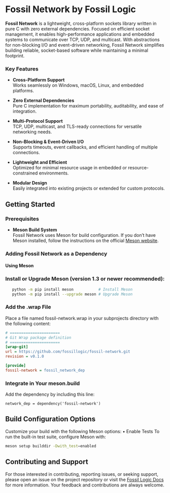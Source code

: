 # **Fossil Network by Fossil Logic**

**Fossil Network** is a lightweight, cross-platform sockets library written in pure C with zero external dependencies. Focused on efficient socket management, it enables high-performance applications and embedded systems to communicate over TCP, UDP, and multicast. With abstractions for non-blocking I/O and event-driven networking, Fossil Network simplifies building reliable, socket-based software while maintaining a minimal footprint.

### Key Features

- **Cross-Platform Support**  
  Works seamlessly on Windows, macOS, Linux, and embedded platforms.

- **Zero External Dependencies**  
  Pure C implementation for maximum portability, auditability, and ease of integration.

- **Multi-Protocol Support**  
  TCP, UDP, multicast, and TLS-ready connections for versatile networking needs.

- **Non-Blocking & Event-Driven I/O**  
  Supports timeouts, event callbacks, and efficient handling of multiple connections.

- **Lightweight and Efficient**  
  Optimized for minimal resource usage in embedded or resource-constrained environments.

- **Modular Design**  
  Easily integrated into existing projects or extended for custom protocols.

## Getting Started

### Prerequisites

- **Meson Build System**  
  Fossil Network uses Meson for build configuration. If you don’t have Meson installed, follow the instructions on the official [Meson website](https://mesonbuild.com/Getting-meson.html).

### Adding Fossil Network as a Dependency

#### Using Meson

### **Install or Upgrade Meson** (version 1.3 or newer recommended):

```sh
   python -m pip install meson           # Install Meson
   python -m pip install --upgrade meson # Upgrade Meson
```
###	Add the .wrap File
Place a file named fossil-network.wrap in your subprojects directory with the following content:

```ini
# ======================
# Git Wrap package definition
# ======================
[wrap-git]
url = https://github.com/fossillogic/fossil-network.git
revision = v0.1.0

[provide]
fossil-network = fossil_network_dep
```

###	Integrate in Your meson.build
Add the dependency by including this line:

```meson
network_dep = dependency('fossil-network')
```


## Build Configuration Options

Customize your build with the following Meson options:
	•	Enable Tests
To run the built-in test suite, configure Meson with:

```sh
meson setup builddir -Dwith_test=enabled
```

## Contributing and Support

For those interested in contributing, reporting issues, or seeking support, please open an issue on the project repository or visit the [Fossil Logic Docs](https://fossillogic.com/docs) for more information. Your feedback and contributions are always welcome.